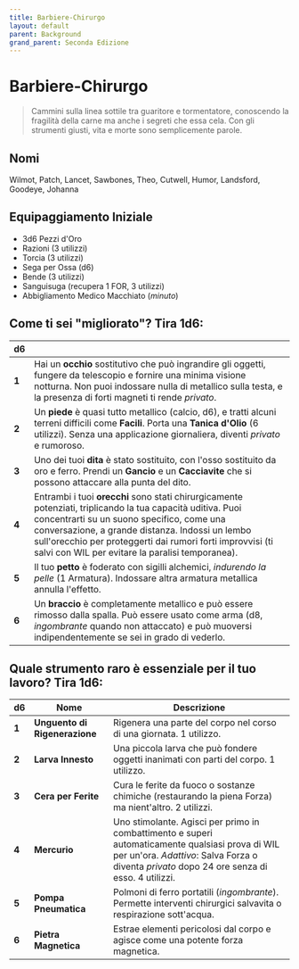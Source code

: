```yaml
---
title: Barbiere-Chirurgo
layout: default
parent: Background
grand_parent: Seconda Edizione
---
```


# Barbiere-Chirurgo

> Cammini sulla linea sottile tra guaritore e tormentatore, conoscendo la fragilità della carne ma anche i segreti che essa cela. Con gli strumenti giusti, vita e morte sono semplicemente parole.

## Nomi
Wilmot, Patch, Lancet, Sawbones, Theo, Cutwell, Humor, Landsford, Goodeye, Johanna

## Equipaggiamento Iniziale
- 3d6 Pezzi d'Oro
- Razioni (3 utilizzi)
- Torcia (3 utilizzi)
- Sega per Ossa (d6)
- Bende (3 utilizzi)
- Sanguisuga (recupera 1 FOR, 3 utilizzi)
- Abbigliamento Medico Macchiato (_minuto_)

## Come ti sei "migliorato"? Tira 1d6:

|d6|                                                                                                                                                                                                                                                                                                                               |
|---|---|
|**1**| Hai un **occhio** sostitutivo che può ingrandire gli oggetti, fungere da telescopio e fornire una minima visione notturna. Non puoi indossare nulla di metallico sulla testa, e la presenza di forti magneti ti rende _privato_.                                                                                              |
|**2**| Un **piede** è quasi tutto metallico (calcio, d6), e tratti alcuni terreni difficili come **Facili**. Porta una **Tanica d'Olio** (6 utilizzi). Senza una applicazione giornaliera, diventi _privato_ e rumoroso.                                                                                                             |
|**3**| Uno dei tuoi **dita** è stato sostituito, con l'osso sostituito da oro e ferro. Prendi un **Gancio** e un **Cacciavite** che si possono attaccare alla punta del dito.                                                                                                                                                        |
|**4**| Entrambi i tuoi **orecchi** sono stati chirurgicamente potenziati, triplicando la tua capacità uditiva. Puoi concentrarti su un suono specifico, come una conversazione, a grande distanza. Indossi un lembo sull'orecchio per proteggerti dai rumori forti improvvisi (ti salvi con WIL per evitare la paralisi temporanea). |
|**5**| Il tuo **petto** è foderato con sigilli alchemici, _indurendo la pelle_ (1 Armatura). Indossare altra armatura metallica annulla l'effetto.                                                                                                                                                                                   |
|**6**| Un **braccio** è completamente metallico e può essere rimosso dalla spalla. Può essere usato come arma (d8, _ingombrante_ quando non attaccato) e può muoversi indipendentemente se sei in grado di vederlo.                                                                                                                  |

## Quale strumento raro è essenziale per il tuo lavoro? Tira 1d6:

|d6|Nome|Descrizione|
|---|---|---|
|**1**|**Unguento di Rigenerazione**|Rigenera una parte del corpo nel corso di una giornata. 1 utilizzo.|
|**2**|**Larva Innesto**|Una piccola larva che può fondere oggetti inanimati con parti del corpo. 1 utilizzo.|
|**3**|**Cera per Ferite**|Cura le ferite da fuoco o sostanze chimiche (restaurando la piena Forza) ma nient'altro. 2 utilizzi.|
|**4**|**Mercurio**|Uno stimolante. Agisci per primo in combattimento e superi automaticamente qualsiasi prova di WIL per un'ora. _Adattivo_: Salva Forza o diventa _privato_ dopo 24 ore senza di esso. 4 utilizzi.|
|**5**|**Pompa Pneumatica**|Polmoni di ferro portatili (_ingombrante_). Permette interventi chirurgici salvavita o respirazione sott'acqua.|
|**6**|**Pietra Magnetica**|Estrae elementi pericolosi dal corpo e agisce come una potente forza magnetica.|
